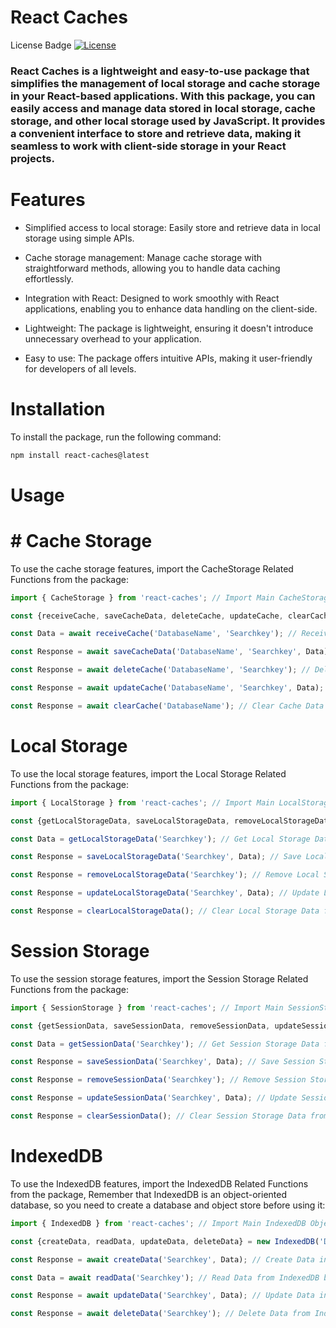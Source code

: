 # React Caches

License Badge
[![License](https://img.shields.io/badge/License-MIT-blue.svg)](https://opensource.org/licenses/MIT)

### React Caches is a lightweight and easy-to-use package that simplifies the management of local storage and cache storage in your React-based applications. With this package, you can easily access and manage data stored in local storage, cache storage, and other local storage used by JavaScript. It provides a convenient interface to store and retrieve data, making it seamless to work with client-side storage in your React projects.

# Features

* Simplified access to local storage: Easily store and retrieve data in local storage using simple APIs.

* Cache storage management: Manage cache storage with straightforward methods, allowing you to handle data caching effortlessly.

* Integration with React: Designed to work smoothly with React applications, enabling you to enhance data handling on the client-side.

* Lightweight: The package is lightweight, ensuring it doesn't introduce unnecessary overhead to your application.

* Easy to use: The package offers intuitive APIs, making it user-friendly for developers of all levels.


# Installation

To install the package, run the following command:

```bash
npm install react-caches@latest
```

# Usage

# # Cache Storage

To use the cache storage features, import the CacheStorage Related Functions from the package:

```js
import { CacheStorage } from 'react-caches'; // Import Main CacheStorage Object

const {receiveCache, saveCacheData, deleteCache, updateCache, clearCache} = CacheStorage; // Import all CacheStorage functions

const Data = await receiveCache('DatabaseName', 'Searchkey'); // Receive Cache Data from Cache Storage by Database Name and Search Key

const Response = await saveCacheData('DatabaseName', 'Searchkey', Data); // Save Cache Data to Cache Storage by Database Name and Search Key

const Response = await deleteCache('DatabaseName', 'Searchkey'); // Delete Cache Data from Cache Storage by Database Name and Search Key

const Response = await updateCache('DatabaseName', 'Searchkey', Data); // Update Cache Data in Cache Storage by Database Name and Search Key

const Response = await clearCache('DatabaseName'); // Clear Cache Data from Cache Storage by Database Name
```

# Local Storage

To use the local storage features, import the Local Storage Related Functions from the package:

```js
import { LocalStorage } from 'react-caches'; // Import Main LocalStorage Object

const {getLocalStorageData, saveLocalStorageData, removeLocalStorageData, updateLocalStorageData, clearLocalStorageData} = LocalStorage; // Import all LocalStorage functions

const Data = getLocalStorageData('Searchkey'); // Get Local Storage Data from Local Storage by Search Key

const Response = saveLocalStorageData('Searchkey', Data); // Save Local Storage Data to Local Storage by Search Key

const Response = removeLocalStorageData('Searchkey'); // Remove Local Storage Data from Local Storage by Search Key

const Response = updateLocalStorageData('Searchkey', Data); // Update Local Storage Data in Local Storage by Search Key

const Response = clearLocalStorageData(); // Clear Local Storage Data from Local Storage
```

# Session Storage

To use the session storage features, import the Session Storage Related Functions from the package:

```js
import { SessionStorage } from 'react-caches'; // Import Main SessionStorage Object

const {getSessionData, saveSessionData, removeSessionData, updateSessionData, clearSessionData} = SessionStorage; // Import all SessionStorage functions

const Data = getSessionData('Searchkey'); // Get Session Storage Data from Session Storage by Search Key

const Response = saveSessionData('Searchkey', Data); // Save Session Storage Data to Session Storage by Search Key

const Response = removeSessionData('Searchkey'); // Remove Session Storage Data from Session Storage by Search Key

const Response = updateSessionData('Searchkey', Data); // Update Session Storage Data in Session Storage by Search Key

const Response = clearSessionData(); // Clear Session Storage Data from Session Storage
```

# IndexedDB

To use the IndexedDB features, import the IndexedDB Related Functions from the package, Remember that IndexedDB is an object-oriented database, so you need to create a database and object store before using it:

```js
import { IndexedDB } from 'react-caches'; // Import Main IndexedDB Object

const {createData, readData, updateData, deleteData} = new IndexedDB('DatabaseName', 'Database Version' 'ObjectStoreName'); // Create a new IndexedDB Database and Object Store with Database Name, Database Version and Object Store Name

const Response = await createData('Searchkey', Data); // Create Data in IndexedDB by Search Key

const Data = await readData('Searchkey'); // Read Data from IndexedDB by Search Key

const Response = await updateData('Searchkey', Data); // Update Data in IndexedDB by Search Key

const Response = await deleteData('Searchkey'); // Delete Data from IndexedDB by Search Key
```